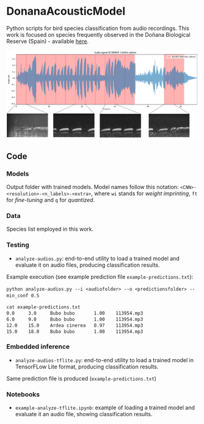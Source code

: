 # DonanaAcousticModel

Python scripts for bird species classification from audio recordings. This work is focused on species frequently observed in the Doñana Biological Reserve (Spain) - available [here](Data/SpeciesList.txt).

<img src="Data/pre-processing.png" width="600">


## Code

### Models

Output folder with trained models. Model names follow this notation: `<CNN>-<resolution>-<n_labels>-<extra>`, where `wi` stands for *weight imprinting*, `ft` for *fine-tuning* and `q` for *quantized*. 

### Data

Species list employed in this work.

### Testing

- `analyze-audios.py`: end-to-end utility to load a trained model and evaluate it on audio files, producing classification results.

Example execution (see example prediction file `example-predictions.txt`):

```python analyze-audios.py --i <audiofolder> --o <predictionsfolder> --min_conf 0.5```


```
cat example-predictions.txt 
0.0     3.0     Bubo bubo       1.00    113954.mp3
6.0     9.0     Bubo bubo       1.00    113954.mp3
12.0    15.0    Ardea cinerea   0.97    113954.mp3
15.0    18.0    Bubo bubo       1.00    113954.mp3
```

### Embedded inference

- `analyze-audios-tflite.py`: end-to-end utility to load a trained model in TensorFLow Lite format, producing classification results.

Same prediction file is produced (`example-predictions.txt`)

### Notebooks

- `example-analyze-tflite.ipynb`: example of loading a trained model and evaluate it an audio file, showing classification results.

